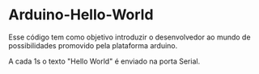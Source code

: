 # Arduino-Hello-World
Esse código tem como objetivo introduzir o desenvolvedor ao mundo de possibilidades promovido pela plataforma arduino.

A cada 1s o texto "Hello World" é enviado na porta Serial.

